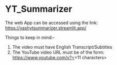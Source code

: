# YT_Summarizer

The web App can be accessed using the link: https://yashytsummarizer.streamlit.app/

Things to keep in mind:-
1) The video must have English Transcript/Subtitles
2) The YouTube video URL must be of the form: https://www.youtube.com/v?=<11 characters> 
